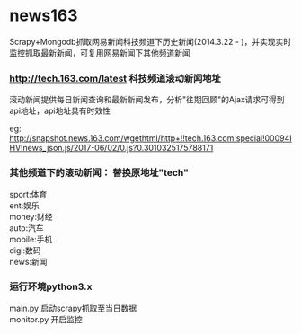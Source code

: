 # news163
Scrapy+Mongodb抓取网易新闻科技频道下历史新闻(2014.3.22 - )，并实现实时监控抓取最新新闻，可复用网易新闻下其他频道新闻

### http://tech.163.com/latest 科技频道滚动新闻地址
滚动新闻提供每日新闻查询和最新新闻发布，分析"往期回顾"的Ajax请求可得到api地址，api地址具有时效性

eg: http://snapshot.news.163.com/wgethtml/http+!!tech.163.com!special!00094IHV!news_json.js/2017-06/02/0.js?0.3010325175788171

### 其他频道下的滚动新闻： 替换原地址"tech"
sport:体育   
ent:娱乐       
money:财经   
auto:汽车     
mobile:手机   
digi:数码   
news:新闻

### 运行环境python3.x
main.py    启动scrapy抓取至当日数据  
monitor.py 开启监控


